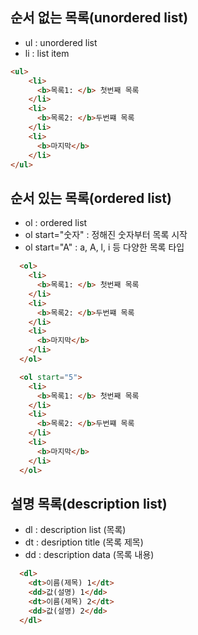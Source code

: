 ## 순서 없는 목록(unordered list)
- ul : unordered list
- li : list item
```html
<ul>
    <li> 
      <b>목록1: </b> 첫번째 목록
    </li>
    <li> 
      <b>목록2: </b>두번쨰 목록
    </li>
    <li>
      <b>마지막</b>
    </li>
</ul>
```

## 순서 있는 목록(ordered list)
- ol : ordered list
- ol start="숫자" : 정해진 숫자부터 목록 시작
- ol start="A" : a, A, l, i 등 다양한 목록 타입
```html
  <ol>
    <li> 
      <b>목록1: </b> 첫번째 목록
    </li>
    <li> 
      <b>목록2: </b>두번쨰 목록
    </li>
    <li>
      <b>마지막</b>
    </li>
  </ol>
```
```html
  <ol start="5">
    <li> 
      <b>목록1: </b> 첫번째 목록
    </li>
    <li> 
      <b>목록2: </b>두번쨰 목록
    </li>
    <li>
      <b>마지막</b>
    </li>
  </ol>
```

## 설명 목록(description list)
- dl : description list (목록)
- dt : desription title (목록 제목)
- dd : description data (목록 내용)
```html
  <dl>
    <dt>이름(제목) 1</dt>
    <dd>값(설명) 1</dd>
    <dt>이름(제목) 2</dt>
    <dd>값(설명) 2</dd>
  </dl>

```

